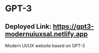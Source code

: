 # GPT-3
## Deployed Link: https://gpt3-modernuiuxsal.netlify.app

Modern UI/UX website based on GPT-3
